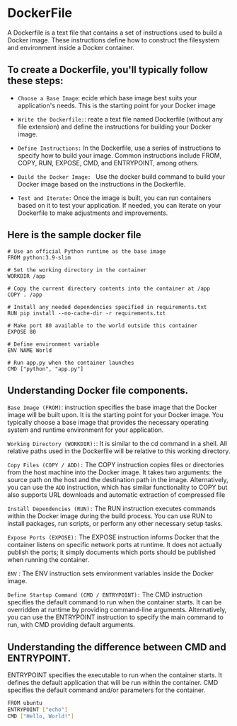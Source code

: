 # DockerFile 
A Dockerfile is a text file that contains a set of instructions used to build a Docker image. 
These instructions define how to construct the filesystem and environment inside a Docker container.


## To create a Dockerfile, you'll typically follow these steps:

- ```Choose a Base Image```: ecide which base image best suits your application's needs.
  This is the starting point for your Docker image

- ```Write the Dockerfile:```: reate a text file named Dockerfile (without any file extension)
   and define the instructions for building your Docker image.

- ```Define Instructions:```   In the Dockerfile, use a series of instructions to specify how to build your image.
  Common instructions include FROM, COPY, RUN, EXPOSE, CMD, and ENTRYPOINT, among others.

- ```Build the Docker Image: ``` Use the docker build command to build your Docker image based on the instructions in the Dockerfile.
- ```Test and Iterate:``` Once the image is built, you can run containers based on it to test your application. If needed, you can iterate on your Dockerfile to make adjustments and improvements.

## Here is the sample docker file 
```
# Use an official Python runtime as the base image
FROM python:3.9-slim

# Set the working directory in the container
WORKDIR /app

# Copy the current directory contents into the container at /app
COPY . /app

# Install any needed dependencies specified in requirements.txt
RUN pip install --no-cache-dir -r requirements.txt

# Make port 80 available to the world outside this container
EXPOSE 80

# Define environment variable
ENV NAME World

# Run app.py when the container launches
CMD ["python", "app.py"]
```

## Understanding Docker file components.
```Base Image (FROM)```: instruction specifies the base image that the Docker image will be built upon. It is the starting point for your Docker image. 
You typically choose a base image that provides the necessary operating system and runtime environment for your application.

```Working Directory (WORKDIR):```: It is similar to the cd command in a shell. All relative paths used in the Dockerfile will be relative to this working directory.

```Copy Files (COPY / ADD):``` The COPY instruction copies files or directories from the host machine into the Docker image. It takes two arguments: the source path on the host and the destination path in the image.
Alternatively, you can use the ```ADD``` instruction, which has similar functionality to COPY but also supports URL downloads and automatic extraction of compressed file

```Install Dependencies (RUN):``` The RUN instruction executes commands within the Docker image during the build process. 
You can use RUN to install packages, run scripts, or perform any other necessary setup tasks.

```Expose Ports (EXPOSE):``` The EXPOSE instruction informs Docker that the container listens on specific network ports at runtime. 
It does not actually publish the ports; it simply documents which ports should be published when running the container.

```ENV``` : The ENV instruction sets environment variables inside the Docker image. 

```Define Startup Command (CMD / ENTRYPOINT):``` The CMD instruction specifies the default command to run when the container starts. It can be overridden at runtime by providing command-line arguments.
Alternatively, you can use the ENTRYPOINT instruction to specify the main command to run, with CMD providing default arguments.


## Understanding the difference between CMD and ENTRYPOINT.

ENTRYPOINT specifies the executable to run when the container starts. It defines the default application that will be run within the container.
CMD specifies the default command and/or parameters for the container.
```bash
FROM ubuntu
ENTRYPOINT ["echo"]
CMD ["Hello, World!"]
```
